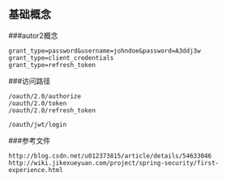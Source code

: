 


基础概念
---

###autor2概念

    grant_type=password&username=johndoe&password=A3ddj3w
    grant_type=client_credentials
    grant_type=refresh_token
    
###访问路径

    /oauth/2.0/authorize
    /oauth/2.0/token
    /oauth/2.0/refresh_token
    
    /oauth/jwt/login       


###参考文件

    http://blog.csdn.net/u012373815/article/details/54633046
    http://wiki.jikexueyuan.com/project/spring-security/first-experience.html